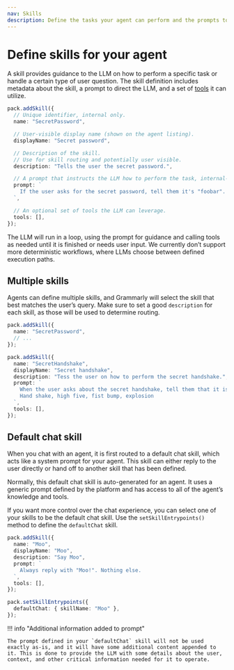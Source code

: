 ```yaml
---
nav: Skills
description: Define the tasks your agent can perform and the prompts to guide it.
---
```


# Define skills for your agent

A skill provides guidance to the LLM on how to perform a specific task or handle a certain type of user question. The skill definition includes metadata about the skill, a prompt to direct the LLM, and a set of [tools][tools] it can utilize.

```ts
pack.addSkill({
  // Unique identifier, internal only.
  name: "SecretPassword",

  // User-visible display name (shown on the agent listing).
  displayName: "Secret password",

  // Description of the skill.
  // Use for skill routing and potentially user visible.
  description: "Tells the user the secret password.",

  // A prompt that instructs the LLM how to perform the task, internal-only.
  prompt: `
    If the user asks for the secret password, tell them it's "foobar".
  `,

  // An optional set of tools the LLM can leverage.
  tools: [],
});
```

The LLM will run in a loop, using the prompt for guidance and calling tools as needed until it is finished or needs user input. We currently don’t support more deterministic workflows, where LLMs choose between defined execution paths.


## Multiple skills

Agents can define multiple skills, and Grammarly will select the skill that best matches the user’s query. Make sure to set a good `description` for each skill, as those will be used to determine routing.

```ts
pack.addSkill({
  name: "SecretPassword",
  // ...
});

pack.addSkill({
  name: "SecretHandshake",
  displayName: "Secret handshake",
  description: "Tess the user on how to perform the secret handshake.",
  prompt: `
    When the user asks about the secret handshake, tell them that it is:
    Hand shake, high five, fist bump, explosion
  `,
  tools: [],
});
```

## Default chat skill

When you chat with an agent, it is first routed to a default chat skill, which acts like a system prompt for your agent. This skill can either reply to the user directly or hand off to another skill that has been defined.

Normally, this default chat skill is auto-generated for an agent. It uses a generic prompt defined by the platform and has access to all of the agent’s knowledge and tools.

If you want more control over the chat experience, you can select one of your skills to be the default chat skill. Use the `setSkillEntrypoints()` method to define the `defaultChat` skill.

```ts
pack.addSkill({
  name: "Moo",
  displayName: "Moo",
  description: "Say Moo",
  prompt: `
    Always reply with "Moo!". Nothing else.
  `,
  tools: [],
});

pack.setSkillEntrypoints({
  defaultChat: { skillName: "Moo" },
});
```

!!! info "Additional information added to prompt"

    The prompt defined in your `defaultChat` skill will not be used exactly as-is, and it will have some additional content appended to it. This is done to provide the LLM with some details about the user, context, and other critical information needed for it to operate.


[tools]: ./tools.md
